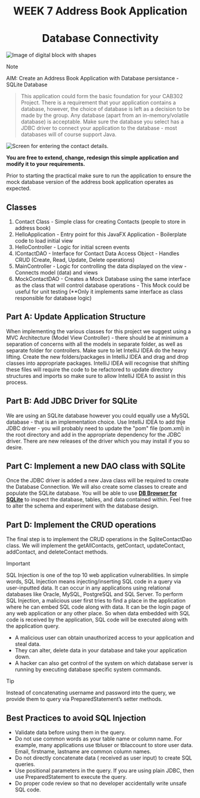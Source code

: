 <h1 align="center">WEEK 7 Address Book Application</h1>

<h1 align="center">Database Connectivity</h1>

![Image of digital block with shapes](/images/apiImg.jpeg)

> [!NOTE]
AIM: Create an Address Book Application with Database persistance - SQLite Database
> This application could form the basic foundation for your CAB302 Project. There is a requirement that your application contains a database, however, the choice of database is left as a decision to be made by the group. Any database (apart from an in-memory/volatile database) is acceptable. Make sure the database you select has a JDBC driver to connect your application to the database - most databases will of course support Java.


![Screen for entering the contact details.](/images/Update_Contact_Fixed.gif)

**You are free to extend, change, redesign this simple application and modify it to your requirements.**

Prior to starting the practical make sure to run the application to ensure the mock database version of the address book application operates as expected.

## Classes

1. Contact Class - Simple class for creating Contacts (people to store in address book)
2. HelloApplication - Entry point for this JavaFX Application - Boilerplate code to load initial view
3. HelloController - Logic for initial screen events
4. IContactDAO - Interface for Contact Data Access Object - Handles CRUD (Create, Read, Update, Delete operations)
5. MainController - Logic for controlling the data displayed on the view - Connects model (data) and views
6. MockContactDAO - Creates a Mock Database using the same interface as the class that will control database operations - This Mock could be useful for unit testing (**Only it implements same interface as class responsible for database logic)


## Part A: Update Application Structure
When implementing the various classes for this project we suggest using a MVC Architecture (Model View Controller) - there should be at minimum a separation of concerns with all the models in separate folder, as well as separate folder for controllers. Make sure to let IntelliJ IDEA do the heavy lifting. Create the new folders/packages in IntelliJ IDEA and drag and drop classes into appropriate packages. IntelliJ IDEA will recognise that shifting these files will require the code to be refactored to update directory structures and imports so make sure to allow IntelliJ IDEA to assist in this process.

## Part B: Add JDBC Driver for SQLite
We are using an SQLite database however you could equally use a MySQL database - that is an implementation choice. Use IntelliJ IDEA to add thje JDBC driver - you will probably need to update the "pom" file (pom.xml) in the root directory and add in the appropriate dependency for the JDBC driver. There are new releases of the driver which you may install if you so desire.

## Part C: Implement a new DAO class with SQLite
Once the JDBC driver is added a new Java class will be required to create the Database Connection. We will also create some classes to create and populate the SQLite database. You will be able to use **[DB Browser for SQLite](https://sqlitebrowser.org/)** to inspect the database, tables, and data contained within. Feel free to alter the schema and experiment with the database design.


## Part D: Implement the CRUD operations
The final step is to implement the CRUD operations in the SqliteContactDao class. We will implement the getAllContacts, getContact, updateContact, addContact, and deleteContact methods.

> [!IMPORTANT]
> SQL Injection is one of the top 10 web application vulnerabilities. In simple words, SQL Injection means injecting/inserting SQL code in a query via user-inputted data. It can occur in any applications using relational databases like Oracle, MySQL, PostgreSQL and SQL Server. To perform SQL Injection, a malicious user first tries to find a place in the application where he can embed SQL code along with data. It can be the login page of any web application or any other place. So when data embedded with SQL code is received by the application, SQL code will be executed along with the application query.
+ A malicious user can obtain unauthorized access to your application and steal data.
+ They can alter, delete data in your database and take your application down.
+ A hacker can also get control of the system on which database server is running by executing database specific system commands.
  
> [!TIP]
> Instead of concatenating username and password into the query, we provide them to query via PreparedStatement’s setter methods.

## Best Practices to avoid SQL Injection

+ Validate data before using them in the query.
+ Do not use common words as your table name or column name. For example, many applications use tbluser or tblaccount to store user data. Email, firstname, lastname are common column names.
+ Do not directly concatenate data ( received as user input) to create SQL queries.
+ Use positional parameters in the query. If you are using plain JDBC, then use PreparedStatement to execute the query.
+ Do proper code review so that no developer accidentally write unsafe SQL code.



